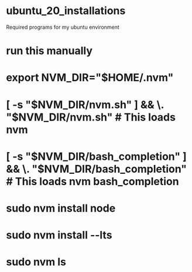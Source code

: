 # ubuntu_20_installations
Required programs for my ubuntu environment

# run this manually

# export NVM_DIR="$HOME/.nvm"
# [ -s "$NVM_DIR/nvm.sh" ] && \. "$NVM_DIR/nvm.sh"  # This loads nvm
# [ -s "$NVM_DIR/bash_completion" ] && \. "$NVM_DIR/bash_completion"  # This loads nvm bash_completion
# sudo nvm install node
# sudo nvm install --lts 
# sudo nvm ls